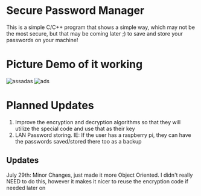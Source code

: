 # Secure Password Manager
This is a simple C/C++ program that shows a simple way, which may not be the most secure, but that may be coming later ;)
to save and store your passwords on your machine!

# Picture Demo of it working
![assadas](https://user-images.githubusercontent.com/56615124/233765783-bc61b0d9-7a6a-481b-a50d-17f1cf1b0a11.JPG)
![ads](https://user-images.githubusercontent.com/56615124/233765787-cbc4f9be-8fa3-4813-9da0-7e69fd8dd0fb.JPG)


# Planned Updates
1. Improve the encryption and decryption algorithms so that they will utilize the special code and use that as their key
2. LAN Password storing. IE: If the user has a raspberry pi, they can have the passwords saved/stored there too as a backup


## Updates
July 29th: Minor Changes, just made it more Object Oriented. I didn't really NEED to do this, however it makes it nicer to reuse the encryption code if needed later on
